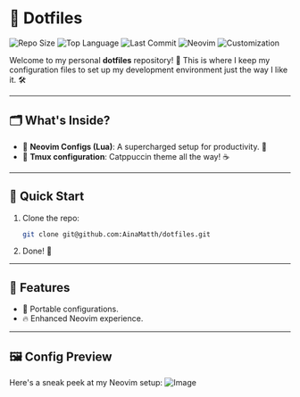 # 🌟 Dotfiles

![Repo Size](https://img.shields.io/github/repo-size/AinaMatth/dotfiles?color=blue&style=for-the-badge)
![Top Language](https://img.shields.io/github/languages/top/AinaMatth/dotfiles?color=brightgreen&style=for-the-badge)
![Last Commit](https://img.shields.io/github/last-commit/AinaMatth/dotfiles?color=orange&style=for-the-badge)
![Neovim](https://img.shields.io/badge/Neovim-%F0%9F%92%9A-green?style=for-the-badge)
![Customization](https://img.shields.io/badge/Customization-Level%20Over%209000%21-red?style=for-the-badge)

Welcome to my personal **dotfiles** repository! 🎉 This is where I keep my configuration files to set up my development environment just the way I like it. 🛠️

---

## 🗂️ What's Inside?

- 🔮 **Neovim Configs (Lua)**: A supercharged setup for productivity. 🚀
- 🏢 **Tmux configuration**: Catppuccin theme all the way! ☕
---

## 🚀 Quick Start

1. Clone the repo:
   ```bash
   git clone git@github.com:AinaMatth/dotfiles.git
   ```
2. Done! 🎉

---

## 🌈 Features

- 💼 Portable configurations.
- 🔥 Enhanced Neovim experience.

---

## 🖼️ Config Preview

Here's a sneak peek at my Neovim setup:
![Image](https://github.com/user-attachments/assets/7b6d5f45-5597-42b9-91ed-3ecec0ffabb9)






